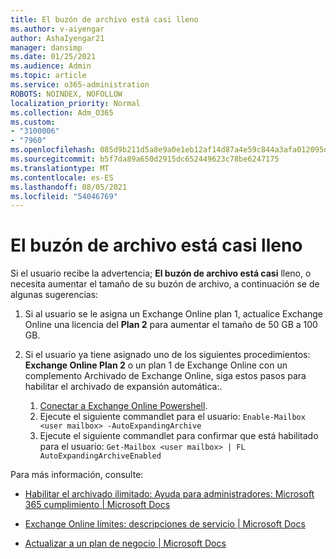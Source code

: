 ```yaml
---
title: El buzón de archivo está casi lleno
ms.author: v-aiyengar
author: AshaIyengar21
manager: dansimp
ms.date: 01/25/2021
ms.audience: Admin
ms.topic: article
ms.service: o365-administration
ROBOTS: NOINDEX, NOFOLLOW
localization_priority: Normal
ms.collection: Adm_O365
ms.custom:
- "3100006"
- "7960"
ms.openlocfilehash: 085d9b211d5a8e9a0e1eb12af14d87a4e59c844a3afa012095dfd60db316ad14
ms.sourcegitcommit: b5f7da89a650d2915dc652449623c78be6247175
ms.translationtype: MT
ms.contentlocale: es-ES
ms.lasthandoff: 08/05/2021
ms.locfileid: "54046769"
---
```

# <a name="your-archive-mailbox-is-almost-full"></a>El buzón de archivo está casi lleno

Si el usuario recibe la advertencia; **El buzón de archivo está casi** lleno, o necesita aumentar el tamaño de su buzón de archivo, a continuación se de algunas sugerencias:

1. Si al usuario se le asigna un Exchange Online plan 1, actualice Exchange Online una licencia del **Plan 2** para aumentar el tamaño de 50 GB a 100 GB.
1. Si el usuario ya tiene asignado uno de los siguientes procedimientos: **Exchange Online Plan 2** o un plan 1 de Exchange Online con un complemento Archivado de Exchange Online, siga estos pasos para habilitar el archivado de expansión automática:.
 
    1. [Conectar a Exchange Online Powershell](https://docs.microsoft.com/powershell/exchange/connect-to-exchange-online-powershell?view=exchange-ps&preserve-view=true).
    2. Ejecute el siguiente commandlet para el usuario:  `Enable-Mailbox <user mailbox> -AutoExpandingArchive`
    1. Ejecute el siguiente commandlet para confirmar que está habilitado para el usuario:  `Get-Mailbox <user mailbox> | FL AutoExpandingArchiveEnabled`

Para más información, consulte:

- [Habilitar el archivado ilimitado: Ayuda para administradores: Microsoft 365 cumplimiento | Microsoft Docs](https://docs.microsoft.com/microsoft-365/compliance/enable-unlimited-archiving?view=o365-worldwide&preserve-view=true)

- [Exchange Online límites: descripciones de servicio | Microsoft Docs](https://docs.microsoft.com/office365/servicedescriptions/exchange-online-service-description/exchange-online-limits?redirectedfrom=MSDN#storage-limits-across-standalone-plans)

- [Actualizar a un plan de negocio | Microsoft Docs](https://docs.microsoft.com/microsoft-365/commerce/subscriptions/upgrade-to-different-plan?view=o365-worldwide&preserve-view=true)

